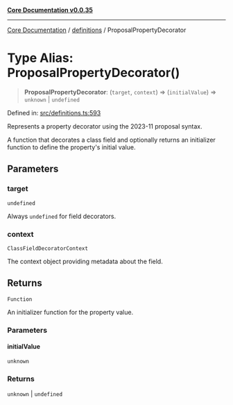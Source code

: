 [**Core Documentation v0.0.35**](../../README.md)

***

[Core Documentation](../../modules.md) / [definitions](../README.md) / ProposalPropertyDecorator

# Type Alias: ProposalPropertyDecorator()

> **ProposalPropertyDecorator**: (`target`, `context`) => (`initialValue`) => `unknown` \| `undefined`

Defined in: [src/definitions.ts:593](https://github.com/stonemjs/core/blob/c9d95b58ccfb8efcaba0bed7bbf19084836cc28d/src/definitions.ts#L593)

Represents a property decorator using the 2023-11 proposal syntax.

A function that decorates a class field and optionally returns an initializer function
to define the property's initial value.

## Parameters

### target

`undefined`

Always `undefined` for field decorators.

### context

`ClassFieldDecoratorContext`

The context object providing metadata about the field.

## Returns

`Function`

An initializer function for the property value.

### Parameters

#### initialValue

`unknown`

### Returns

`unknown` \| `undefined`
